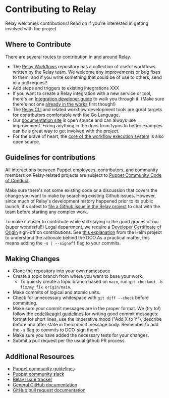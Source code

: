 # Contributing to Relay

Relay welcomes contributions! Read on if you're interested in getting involved with the project.

## Where to Contribute

There are several routes to contribution in and around Relay.

* The [Relay Workflows](https://github.com/puppetlabs/relay-workflows) repository has a collection of useful workflows written by the Relay team. We welcome any improvements or bug fixes to them, and if you write something that could be of use to others, send in a pull request! 
* Add steps and triggers to existing integrations XXX
* If you want to create a Relay integration with a new service or tool, there's an [Integration developer guide](https://relay.sh/docs/integrating-with-relay/) to walk you through it. (Make sure there's not one [already in the works](https://github.com/relay-integrations/) first though!)
* The [Relay CLI](https://github.com/puppetlabs/relay) and related workflow development tools are great targets for contributors comfortable with the Go Language.
* Our [documentation site](https://github.com/puppetlabs/relay-docs) is open source and can always use improvement. Fixing anything in the docs from typos to better examples can be a great way to get involved with the project.
* For the brave of heart, the [core of the workflow execution system](https://github.com/puppetlabs/relay-core) is also open source.

## Guidelines for contributions

All interactions between Puppet employees, contributors, and community members on Relay-related projects are subject to [Puppet Community Code of Conduct](https://puppet.com/community/community-guidelines/).

Make sure there's not some existing code or a discussion that covers the change you want to make by searching existing Github issues. However, since much of Relay's development history happened prior to its public launch,  it's safest to [file a Github issue in the Relay project](https://github.com/puppetlabs/relay/issues) to chat with the team before starting any complex work.

To make it easier to contribute while still staying in the good graces of our (super wonderful!) Legal department, we require a [Developer Certificate of Origin](https://developercertificate.org/) sign-off on contributions. See [this explanation](https://helm.sh/blog/helm-dco/) from the Helm project to understand the rationale behind the DCO.As a practical matter, this means adding the `-s | --signoff` flag to your commits.


## Making Changes

* Clone the repository into your own namespace
* Create a topic branch from where you want to base your work.
  * To quickly create a topic branch based on `main`, run `git checkout -b fix/my_fix origin/main`.
* Make commits of logical and atomic units.
* Check for unnecessary whitespace with `git diff --check` before committing. 
* Make sure your commit messages are in the proper format. We (try to!) follow the [codelikeagirl guidelines](https://code.likeagirl.io/useful-tips-for-writing-better-git-commit-messages-808770609503) for writing good commit messages: format for short lines, use the imperative mood ("Add X to Y"), describe before and after state in the commit message body. Remember to add the `-s` flag to commits to DCO-sign them!
* Make sure you have added the necessary tests for your changes.
* Submit a pull request per the usual github PR process.


## Additional Resources

* [Puppet community guidelines](https://puppet.com/community/community-guidelines)
* [Puppet community slack](https://slack.puppet.com)
* [Relay issue tracker](https://github.com/puppetlabs/relay/issues)
* [General GitHub documentation](https://help.github.com/)
* [GitHub pull request documentation](https://help.github.com/articles/creating-a-pull-request/)
